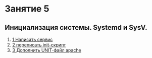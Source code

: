 # Занятие 5
## Инициализация системы. Systemd и SysV.
1. [1 Написать сервис](https://github.com/RomaK79/linux201910/blob/master/lesson5/1%20%D0%9D%D0%B0%D0%BF%D0%B8%D1%81%D0%B0%D1%82%D1%8C%20%D1%81%D0%B5%D1%80%D0%B2%D0%B8%D1%81.md)
1. [2 переписать init-скрипт](https://github.com/RomaK79/linux201910/blob/master/lesson5/2%20%D0%BF%D0%B5%D1%80%D0%B5%D0%BF%D0%B8%D1%81%D0%B0%D1%82%D1%8C%20init-%D1%81%D0%BA%D1%80%D0%B8%D0%BF%D1%82.md)
1. [3 Дополнить UNIT-файл apache](https://github.com/RomaK79/linux201910/blob/master/lesson5/3%20%D0%94%D0%BE%D0%BF%D0%BE%D0%BB%D0%BD%D0%B8%D1%82%D1%8C%20UNIT-%D1%84%D0%B0%D0%B9%D0%BB%20apache.md)
